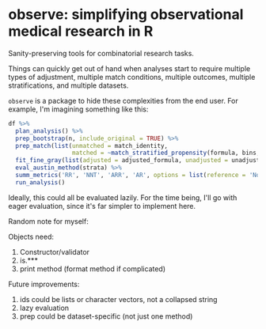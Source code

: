 # observe: simplifying observational medical research in R

Sanity-preserving tools for combinatorial research tasks.

Things can quickly get out of hand when analyses start to require multiple types of adjustment, multiple match conditions, multiple outcomes, multiple stratifications, and multiple datasets.


`observe` is a package to hide these complexities from the end user.
For example, I'm imagining something like this:

```R
df %>%
  plan_analysis() %>%
  prep_bootstrap(n, include_original = TRUE) %>%
  prep_match(list(unmatched = match_identity,
                  matched = ~match_stratified_propensity(formula, bins, ratio))) %>%
  fit_fine_gray(list(adjusted = adjusted_formula, unadjusted = unadjusted_formula)) %>%
  eval_austin_method(strata) %>%
  summ_metrics('RR', 'NNT', 'ARR', 'AR', options = list(reference = 'Not exposed')) %>%
  run_analysis()
```

Ideally, this could all be evaluated lazily.
For the time being, I'll go with eager evaluation, since it's far simpler to implement here.


Random note for myself:

Objects need:

1. Constructor/validator
2. is.*** 
3. print method (format method if complicated)


Future improvements:

1. ids could be lists or character vectors, not a collapsed string
2. lazy evaluation
3. prep could be dataset-specific (not just one method)
